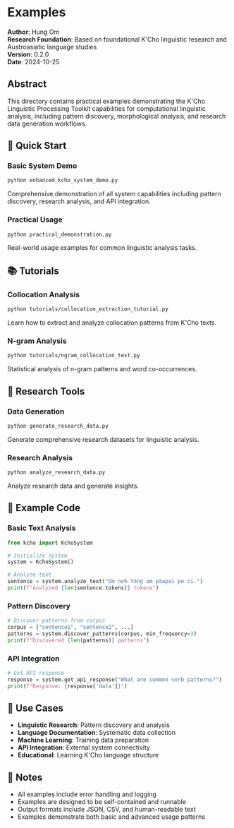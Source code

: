 # Examples

**Author**: Hung Om  
**Research Foundation**: Based on foundational K'Cho linguistic research and Austroasiatic language studies  
**Version**: 0.2.0  
**Date**: 2024-10-25

## Abstract

This directory contains practical examples demonstrating the K'Cho Linguistic Processing Toolkit capabilities for computational linguistic analysis, including pattern discovery, morphological analysis, and research data generation workflows.

## 🚀 Quick Start

### Basic System Demo
```bash
python enhanced_kcho_system_demo.py
```
Comprehensive demonstration of all system capabilities including pattern discovery, research analysis, and API integration.

### Practical Usage
```bash
python practical_demonstration.py
```
Real-world usage examples for common linguistic analysis tasks.

## 📚 Tutorials

### Collocation Analysis
```bash
python tutorials/collocation_extraction_tutorial.py
```
Learn how to extract and analyze collocation patterns from K'Cho texts.

### N-gram Analysis
```bash
python tutorials/ngram_collocation_test.py
```
Statistical analysis of n-gram patterns and word co-occurrences.

## 🔬 Research Tools

### Data Generation
```bash
python generate_research_data.py
```
Generate comprehensive research datasets for linguistic analysis.

### Research Analysis
```bash
python analyze_research_data.py
```
Analyze research data and generate insights.

## 📖 Example Code

### Basic Text Analysis
```python
from kcho import KchoSystem

# Initialize system
system = KchoSystem()

# Analyze text
sentence = system.analyze_text("Om noh Yóng am pàapai pe ci.")
print(f"Analyzed {len(sentence.tokens)} tokens")
```

### Pattern Discovery
```python
# Discover patterns from corpus
corpus = ["sentence1", "sentence2", ...]
patterns = system.discover_patterns(corpus, min_frequency=3)
print(f"Discovered {len(patterns)} patterns")
```

### API Integration
```python
# Get API response
response = system.get_api_response("What are common verb patterns?")
print(f"Response: {response['data']}")
```

## 🎯 Use Cases

- **Linguistic Research**: Pattern discovery and analysis
- **Language Documentation**: Systematic data collection
- **Machine Learning**: Training data preparation
- **API Integration**: External system connectivity
- **Educational**: Learning K'Cho language structure

## 📝 Notes

- All examples include error handling and logging
- Examples are designed to be self-contained and runnable
- Output formats include JSON, CSV, and human-readable text
- Examples demonstrate both basic and advanced usage patterns